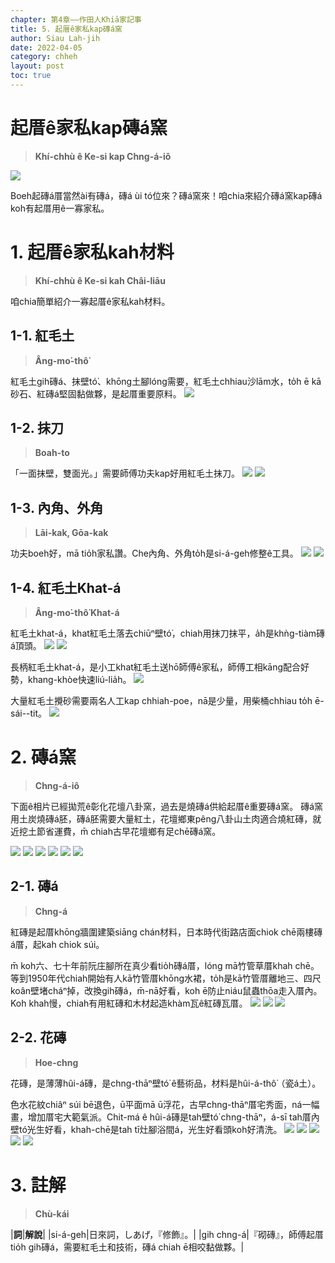 ```yaml
---
chapter: 第4章——作田人Khiā家記事
title: 5. 起厝ê家私kap磚á窯
author: Siau Lah-jih
date: 2022-04-05
category: chheh
layout: post
toc: true
---
```


# 起厝ê家私kap磚á窯
> **Khí-chhù ê Ke-si kap Chng-á-iô**

![](../too5/15/15-5-13磚仔窯.jpg)

Boeh起磚á厝當然ài有磚á，磚á ùi tó位來？磚á窯來！咱chia來紹介磚á窯kap磚á koh有起厝用ê一寡家私。

# 1. 起厝ê家私kah材料
> **Khí-chhù ê Ke-si kah Châi-liāu**

咱chia簡單紹介一寡起厝ê家私kah材料。

## 1-1. 紅毛土
> **Âng-mo͘-thô͘**

紅毛土gih磚á、抹壁tó͘、khōng土腳lóng需要，紅毛土chhiau沙lām水，to̍h ē kā砂石、紅磚á堅固黏做夥，是起厝重要原料。
![](../too5/15/15-5-1紅毛土.jpg)

## 1-2. 抹刀
> **Boah-to**

「一面抹壁，雙面光。」需要師傅功夫kap好用紅毛土抹刀。
![](../too5/15/15-5-2紅毛土抹刀.jpg)
![](../too5/15/15-5-2a紅毛土抹刀.jpg)

## 1-3. 內角、外角
> **Lāi-kak, Gōa-kak**

功夫boeh好，mā tio̍h家私讚。Che內角、外角to̍h是si-á-geh修整ê工具。
![](../too5/15/15-5-3土水家私內角.jpg)
![](../too5/15/15-5-4土水家私外角.jpg)

## 1-4. 紅毛土Khat-á
> **Âng-mo͘-thô͘ Khat-á**

紅毛土khat-á，khat紅毛土落去chiūⁿ壁tó͘，chiah用抹刀抹平，a̍h是khǹg-tiàm磚á頂頭。
![](../too5/15/15-5-5紅毛土匙仔.jpg) 
![](../too5/15/15-5-6.jpg)

長柄紅毛土khat-á，是小工khat紅毛土送hō͘師傅ê家私，師傅工相kāng配合好勢，khang-khòe快速liú-lia̍h。
![](../too5/15/15-5-7.jpg)

大量紅毛土攪砂需要兩名人工kap chhiah-poe，nā是少量，用柴桶chhiau to̍h ē-sái--tit。
![](../too5/15/15-5-8.jpg)

# 2. 磚á窯
> **Chng-á-iô**

下面ê相片已經拋荒ê彰化花壇八卦窯，過去是燒磚á供給起厝ê重要磚á窯。
磚á窯用土炭燒磚á胚，磚á胚需要大量紅土，花壇鄉東pêng八卦山土肉適合燒紅磚，就近挖土節省運費，m̄ chiah古早花壇鄉有足chē磚á窯。

![](../too5/15/15-5-9磚仔窯.jpg)
![](../too5/15/15-5-10磚仔窯.jpg)
![](../too5/15/15-5-11磚仔窯.jpg)
![](../too5/15/15-5-12磚仔窯.jpg)
![](../too5/15/15-5-13磚仔窯.jpg)
![](../too5/15/15-5-14磚仔窯.jpg)

## 2-1. 磚á
> **Chng-á**

紅磚是起厝khōng牆圍建築siāng chán材料，日本時代街路店面chiok chē兩樓磚á厝，起kah chiok súi。

m̄ koh六、七十年前阮庄腳所在真少看tio̍h磚á厝，lóng mā竹管草厝khah chē。等到1950年代chiah開始有人kā竹管厝khōng水裙，to̍h是kā竹管厝離地三、四尺koân壁堵cháⁿ掉，改換gih磚á，m̄-nā好看，koh ē防止niáu鼠蟲thōa走入厝內。Koh khah慢，chiah有用紅磚和木材起造khàm瓦ê紅磚瓦厝。
![](../too5/15/15-5-15火燒磚.jpg)
![](../too5/15/15-5-15a紅磚.jpg)
![](../too5/15/15-5-15b紅磚.jpg)

## 2-2. 花磚
> **Hoe-chng**

花磚，是薄薄hûi-á磚，是chng-thāⁿ壁tó͘ ê藝術品，材料是hûi-á-thô͘（瓷á土）。

色水花紋chiâⁿ súi bē退色，ū平面mā ū浮花，古早chng-thāⁿ厝宅秀面，ná一幅畫，增加厝宅大範氣派。Chit-má ê hûi-á磚是tah壁tó͘ chng-thāⁿ，á-sī tah厝內壁tó͘光生好看，khah-chē是tah tī灶腳浴間á，光生好看頭koh好清洗。
![](../too5/15/15-5-16花磚.jpg)
![](../too5/15/15-5-17花磚.jpg)
![](../too5/15/15-5-18花磚.jpg)
![](../too5/15/15-5-19花磚.jpg)
![](../too5/15/15-5-20花磚.jpg)

# 3. 註解
> **Chù-kái**

|**詞**|**解說**|
|si-á-geh|日來詞，しあげ，『修飾』。|
|gih chng-á|『砌磚』，師傅起厝tio̍h gih磚á，需要紅毛土和技術，磚á chiah ē相咬黏做夥。|
